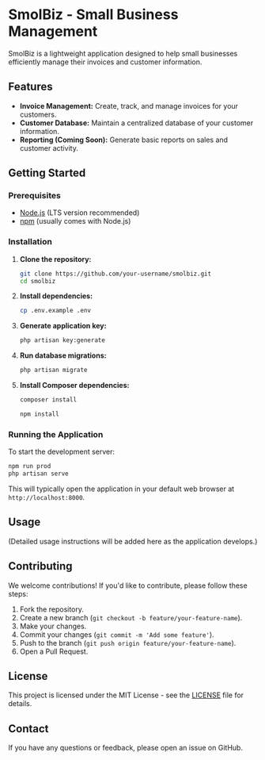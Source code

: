 # SmolBiz - Small Business Management

SmolBiz is a lightweight application designed to help small businesses efficiently manage their invoices and customer information.

## Features

*   **Invoice Management:** Create, track, and manage invoices for your customers.
*   **Customer Database:** Maintain a centralized database of your customer information.
*   **Reporting (Coming Soon):** Generate basic reports on sales and customer activity.

## Getting Started

### Prerequisites

*   [Node.js](https://nodejs.org/en/) (LTS version recommended)
*   [npm](https://www.npmjs.com/) (usually comes with Node.js)

### Installation

1.  **Clone the repository:**

    ```bash
    git clone https://github.com/your-username/smolbiz.git
    cd smolbiz
    ```

2.  **Install dependencies:**

    ```bash    
    cp .env.example .env
    ```

4.  **Generate application key:**

    ```bash
    php artisan key:generate
    ```

5.  **Run database migrations:**

    ```bash
    php artisan migrate
    ```

6.  **Install Composer dependencies:**

    ```bash
    composer install
    
    npm install
    ```

### Running the Application

To start the development server:

```bash
npm run prod
php artisan serve
```

This will typically open the application in your default web browser at `http://localhost:8000`.

## Usage

(Detailed usage instructions will be added here as the application develops.)

## Contributing

We welcome contributions! If you'd like to contribute, please follow these steps:

1.  Fork the repository.
2.  Create a new branch (`git checkout -b feature/your-feature-name`).
3.  Make your changes.
4.  Commit your changes (`git commit -m 'Add some feature'`).
5.  Push to the branch (`git push origin feature/your-feature-name`).
6.  Open a Pull Request.

## License

This project is licensed under the MIT License - see the [LICENSE](LICENSE) file for details.

## Contact

If you have any questions or feedback, please open an issue on GitHub.

